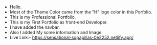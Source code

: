 * Hello.
* Most of the Theme Color came from the "H" logo color in this Porfolio.
* This is my Professional Portfolio.
* This is my First Portfolio as front-end Developer.
* I have added the navbar.
* Also I added My some information and Image.
* Live Link:- https://sensational-sopapillas-0e2252.netlify.app/


